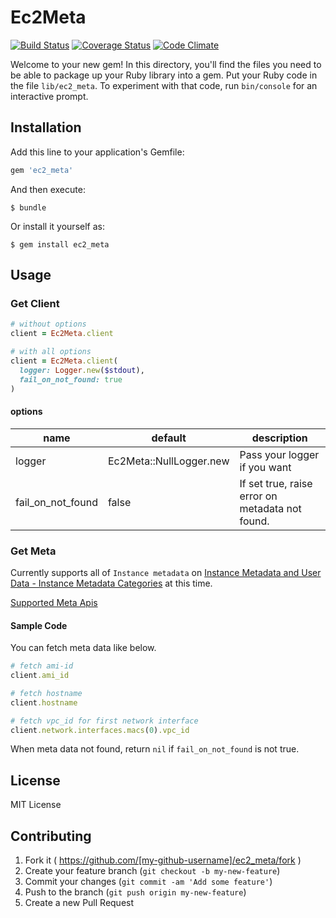 # Ec2Meta

[![Build Status](https://travis-ci.org/leonis/ec2_meta.svg?branch=master)](https://travis-ci.org/leonis/ec2_meta)
[![Coverage Status](https://coveralls.io/repos/leonis/ec2_meta/badge.svg)](https://coveralls.io/r/leonis/ec2_meta)
[![Code Climate](https://codeclimate.com/github/leonis/ec2_meta/badges/gpa.svg)](https://codeclimate.com/github/leonis/ec2_meta)

Welcome to your new gem! In this directory, you'll find the files you need to be able to package up your Ruby library into a gem. Put your Ruby code in the file `lib/ec2_meta`. To experiment with that code, run `bin/console` for an interactive prompt.

## Installation

Add this line to your application's Gemfile:

```ruby
gem 'ec2_meta'
```

And then execute:

    $ bundle

Or install it yourself as:

    $ gem install ec2_meta

## Usage

### Get Client

```ruby
# without options
client = Ec2Meta.client

# with all options
client = Ec2Meta.client(
  logger: Logger.new($stdout),
  fail_on_not_found: true
)
```

#### options

name | default | description
---- | ------- | ------------
logger | Ec2Meta::NullLogger.new | Pass your logger if you want
fail_on_not_found | false | If set true, raise error on metadata not found.

### Get Meta

Currently supports all of `Instance metadata` on [Instance Metadata and User Data - Instance Metadata Categories](http://docs.aws.amazon.com/AWSEC2/latest/UserGuide/ec2-instance-metadata.html#instancedata-data-categories) at this time.

[Supported Meta Apis](https://github.com/leonis/ec2_meta/wiki/Supported-Meta-Apis)

#### Sample Code

You can fetch meta data like below.

```ruby
# fetch ami-id
client.ami_id

# fetch hostname
client.hostname

# fetch vpc_id for first network interface
client.network.interfaces.macs(0).vpc_id
```

When meta data not found, return `nil` if `fail_on_not_found` is not true.

## License

MIT License

## Contributing

1. Fork it ( https://github.com/[my-github-username]/ec2_meta/fork )
2. Create your feature branch (`git checkout -b my-new-feature`)
3. Commit your changes (`git commit -am 'Add some feature'`)
4. Push to the branch (`git push origin my-new-feature`)
5. Create a new Pull Request
